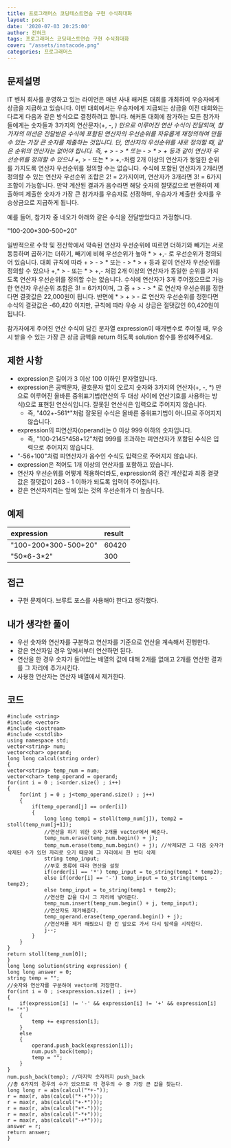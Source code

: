 ```yaml
---
title: 프로그래머스 코딩테스트연습 구현 수식최대화
layout: post
date: '2020-07-03 20:25:00'
author: 진혀크
tags: 프로그래머스 코딩테스트연습 구현 수식최대화
cover: "/assets/instacode.png"
categories: 프로그래머스
---
```


## 문제설명
IT 벤처 회사를 운영하고 있는 라이언은 매년 사내 해커톤 대회를 개최하여 우승자에게 상금을 지급하고 있습니다.
이번 대회에서는 우승자에게 지급되는 상금을 이전 대회와는 다르게 다음과 같은 방식으로 결정하려고 합니다.
해커톤 대회에 참가하는 모든 참가자들에게는 숫자들과 3가지의 연산문자(+, -, *) 만으로 이루어진 연산 수식이 전달되며, 참가자의 미션은 전달받은 수식에 포함된 연산자의 우선순위를 자유롭게 재정의하여 만들 수 있는 가장 큰 숫자를 제출하는 것입니다.
단, 연산자의 우선순위를 새로 정의할 때, 같은 순위의 연산자는 없어야 합니다. 즉, + > - > * 또는 - > * > + 등과 같이 연산자 우선순위를 정의할 수 있으나 +,* > - 또는 * > +,-처럼 2개 이상의 연산자가 동일한 순위를 가지도록 연산자 우선순위를 정의할 수는 없습니다. 수식에 포함된 연산자가 2개라면 정의할 수 있는 연산자 우선순위 조합은 2! = 2가지이며, 연산자가 3개라면 3! = 6가지 조합이 가능합니다.
만약 계산된 결과가 음수라면 해당 숫자의 절댓값으로 변환하여 제출하며 제출한 숫자가 가장 큰 참가자를 우승자로 선정하며, 우승자가 제출한 숫자를 우승상금으로 지급하게 됩니다.

예를 들어, 참가자 중 네오가 아래와 같은 수식을 전달받았다고 가정합니다.

"100-200*300-500+20"

일반적으로 수학 및 전산학에서 약속된 연산자 우선순위에 따르면 더하기와 빼기는 서로 동등하며 곱하기는 더하기, 빼기에 비해 우선순위가 높아 * > +,- 로 우선순위가 정의되어 있습니다.
대회 규칙에 따라 + > - > * 또는 - > * > + 등과 같이 연산자 우선순위를 정의할 수 있으나 +,* > - 또는 * > +,- 처럼 2개 이상의 연산자가 동일한 순위를 가지도록 연산자 우선순위를 정의할 수는 없습니다.
수식에 연산자가 3개 주어졌으므로 가능한 연산자 우선순위 조합은 3! = 6가지이며, 그 중 + > - > * 로 연산자 우선순위를 정한다면 결괏값은 22,000원이 됩니다.
반면에 * > + > - 로 연산자 우선순위를 정한다면 수식의 결괏값은 -60,420 이지만, 규칙에 따라 우승 시 상금은 절댓값인 60,420원이 됩니다.

참가자에게 주어진 연산 수식이 담긴 문자열 expression이 매개변수로 주어질 때, 우승 시 받을 수 있는 가장 큰 상금 금액을 return 하도록 solution 함수를 완성해주세요.

## 제한 사항
* expression은 길이가 3 이상 100 이하인 문자열입니다.
* expression은 공백문자, 괄호문자 없이 오로지 숫자와 3가지의 연산자(+, -, *) 만으로 이루어진 올바른 중위표기법(연산의 두 대상 사이에 연산기호를 사용하는 방식)으로 표현된 연산식입니다. 잘못된 연산식은 입력으로 주어지지 않습니다.
  * 즉, "402+-561*"처럼 잘못된 수식은 올바른 중위표기법이 아니므로 주어지지 않습니다.
* expression의 피연산자(operand)는 0 이상 999 이하의 숫자입니다.
  * 즉, "100-2145*458+12"처럼 999를 초과하는 피연산자가 포함된 수식은 입력으로 주어지지 않습니다.
* "-56+100"처럼 피연산자가 음수인 수식도 입력으로 주어지지 않습니다.
* expression은 적어도 1개 이상의 연산자를 포함하고 있습니다.
* 연산자 우선순위를 어떻게 적용하더라도, expression의 중간 계산값과 최종 결괏값은 절댓값이 263 - 1 이하가 되도록 입력이 주어집니다.
* 같은 연산자끼리는 앞에 있는 것의 우선순위가 더 높습니다.

## 예제

|expression|result|
|:----------------------|:------|
|"100-200*300-500+20"|60420|
|"50\*6-3\*2"|300|

## 접근

* 구현 문제이다. 브루트 포스를 사용해야 한다고 생각했다.

## 내가 생각한 풀이

* 우선 숫자와 연산자를 구분하고 연산자를 기준으로 연산을 계속해서 진행한다.
* 같은 연산자일 경우 앞에서부터 연산하면 된다.
* 연산을 한 경우 숫자가 들어있는 배열의 값에 대해 2개를 없애고 2개를 연산한 결과를 그 자리에 추가시킨다.
* 사용한 연산자는 연산자 배열에서 제거한다.

## 코드

    #include <string>
    #include <vector>
    #include <iostream>
    #include <cstdlib>
    using namespace std;
    vector<string> num;
    vector<char> operand;
    long long calcul(string order)
    {
    vector<string> temp_num = num;
    vector<char> temp_operand = operand;
    for(int i = 0 ; i<order.size() ; i++)
    {
        for(int j = 0 ; j<temp_operand.size() ; j++)
        {
            if(temp_operand[j] == order[i])
            {
                long long temp1 = stoll(temp_num[j]), temp2 = stoll(temp_num[j+1]);
                //연산을 하기 위한 숫자 2개를 vector에서 빼준다.
                temp_num.erase(temp_num.begin() + j);
                temp_num.erase(temp_num.begin() + j); //삭제되면 그 다음 숫자가 삭제된 수가 있던 자리로 오기 때문에 그 자리에서 한 번더 삭제
                string temp_input;
                //부호 종류에 따라 연산을 설정
                if(order[i] == '*') temp_input = to_string(temp1 * temp2);
                else if(order[i] == '-') temp_input = to_string(temp1 - temp2);
                else temp_input = to_string(temp1 + temp2);
                //연산한 값을 다시 그 자리에 넣어준다.
                temp_num.insert(temp_num.begin() + j, temp_input);
                //연산자도 제거해준다.
                temp_operand.erase(temp_operand.begin() + j);
                //연산자를 제거 해줬으니 한 칸 앞으로 가서 다시 탐색을 시작한다.
                j--;
            }
        }
    }
    return stoll(temp_num[0]);
    }
    long long solution(string expression) {
    long long answer = 0;
    string temp = "";
    //숫자와 연산자를 구분하여 vector에 저장한다.
    for(int i = 0 ; i<expression.size() ; i++)
    {
        if(expression[i] != '-' && expression[i] != '+' && expression[i] != '*')
        {
            temp += expression[i];
        }
        else
        {
            operand.push_back(expression[i]);
            num.push_back(temp);
            temp = "";
        }
    }
    num.push_back(temp); //마지막 숫자까지 push_back
    //총 6가지의 경우의 수가 있으므로 각 경우의 수 중 가장 큰 값을 찾는다.
    long long r = abs(calcul("*+-"));
    r = max(r, abs(calcul("*-+")));
    r = max(r, abs(calcul("+-*")));
    r = max(r, abs(calcul("+*-")));
    r = max(r, abs(calcul("-*+")));
    r = max(r, abs(calcul("-+*")));
    answer = r;
    return answer;
    }
